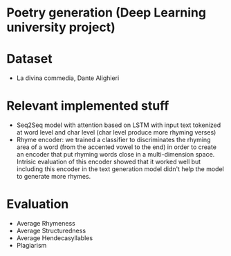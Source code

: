 # Poetry generation (Deep Learning university project)

# Dataset 
- La divina commedia, Dante Alighieri

# Relevant implemented stuff
- Seq2Seq model with attention based on LSTM with input text tokenized at word level and char level (char level produce more rhyming verses)
- Rhyme encoder: we trained a classifier to discriminates the rhyming area of a word (from the accented vowel to the end) in order to create an encoder that put rhyming words close in a multi-dimension space. Intrisic evaluation of this encoder showed that it worked well but including this encoder in the text generation model didn't help the model to generate more rhymes.

# Evaluation
- Average Rhymeness
- Average Structuredness
- Average Hendecasyllables
- Plagiarism

